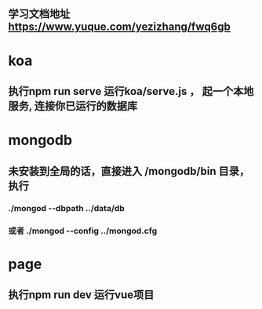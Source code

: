 ## 学习文档地址 https://www.yuque.com/yezizhang/fwq6gb

# koa
##  执行npm run serve 运行koa/serve.js ， 起一个本地服务, 连接你已运行的数据库


# mongodb
##  未安装到全局的话，直接进入 /mongodb/bin 目录，执行  
###  ./mongod --dbpath ../data/db
###  或者  ./mongod --config ../mongod.cfg

# page
## 执行npm run dev 运行vue项目